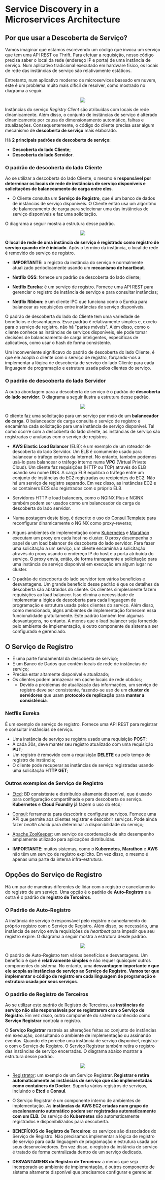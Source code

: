 # Service Discovery in a Microservices Architecture

## Por que usar a Descoberta de Serviço?
Vamos imaginar que estamos escrevendo um código que invoca um serviço que tem
uma API REST ou Thrift. Para efetuar a requisição, nosso código precisa saber
o local da rede (endereço IP e porta) de uma instância de serviço. Num 
aplicativo tradicional executado em hardware físico, os locais de rede das
instâncias de serviço são relativamente estáticos.

Entretanto, num aplicativo moderno de microservices baseado em nuvem, este é
um problema muito mais difícil de resolver, como mostrado no diagrama a seguir.

<p align="center">
    <img src="nginx-article-0.png"/>
</p>

Instâncias do serviço *Registry Client* são atribuídas com locais de rede
dinamicamente. Além disso, o conjunto de instâncias de serviço é alterado
dinamicamente por causa do dimensionamento automático, falhas e atualizações.
Consequentemente, o código do cliente precisa usar algum mecanismo de 
**descoberta de serviço** mais elaborado.

Há **2 principais padrões de descoberta de serviço**:
- **Descoberta do lado Cliente**;
- **Descoberta do lado Servidor**.

### O padrão de descoberta do lado Cliente
Ao se utilizar a descoberta do lado Cliente, o mesmo é **responsável por
determinar os locais de rede de instâncias de serviço disponíveis e
solicitações de balanceamento de carga entre eles**.
- O Cliente consulta um **Serviço de Registro**, que é um banco de dados
de instâncias de serviço disponíveis. O Cliente então usa um algoritmo
de balanceamento de carga para selecionar uma das instâncias de serviço
disponíveis e faz uma solicitação.

O diagrama a seguir mostra a estrutura desse padrão.

<p align="center">
    <img src="nginx-article-1.png"/>
</p>

**O local de rede de uma instância de serviço é registrado como registro
de serviço quando ele é iniciado**. Após o término da instância, o local
de rede é removido do serviço de registro.

- **IMPORTANTE**: o registro da instância do serviço é normalmente
atualizado periodicamente usando um **mecanismo de heartbeat**.

- **Netflix OSS**: fornece um padrão de descoberta do lado cliente;

- **Netflix Eureka**: é um serviço de registro. Fornece uma API REST
para gerenciar o registro de instância de serviço e para consultar
instâncias;

- **Netflix Ribbon**: é um cliente IPC que funciona como o Eureka para
balancear as requisições entre instâncias de serviço disponíveis.

O padrão de descoberta do lado do Cliente tem uma variedade de benefícios e
desvantagens. Esse padrão é relativamente simples e, exceto para o serviço
de registro, não há "partes móveis". Além disso, como o cliente conhece
as instâncias de serviços disponíveis, ele pode tomar decisões de balanceamento
de carga inteligentes, específicas de aplicativos, como usar o hash de forma
consistente.

Um inconveniente significavo do padrão de descoberta do lado Cliente, é que ele
acopla o cliente com o serviço de registro, forçando-nos a implementar a
lógica de descoberta de serviço do lado Cliente para cada linguagem de
programação e estrutura usada pelos clientes do serviço.

### O padrão de descoberta do lado Servidor
A outra abordagem para a descoberta de serviço é o padrão de **descoberta
do lado servidor**. O diagrama a seguir ilustra a estrutura desse padrão.

<p align="center">
    <img src="nginx-article-2.png"/>
</p>

O cliente faz uma solicitação para um serviço por meio de um **balanceador
de carga**. O balanceador de carga consulta o serviço de registro e encaminha
cada solicitação para uma instância de serviço disponível. Tal como ocorre
com a descoberta do lado cliente, as instâncias de serviço são registradas
e anuladas com o serviço de registros.

* **AWS Elastic Load Balancer** (ELB): é um exemplo de um roteador de 
descoberta do lado Servidor. Um ELB é comumente usado para balancear o
tráfego externo da Internet. No entanto, também podemos usá-lo para
balancear o tráfego interno numa **VPC** (Virtual Private Cloud). Um cliente
faz requisições (HTTP ou TCP) através do ELB usando seu nome DNS. A carga
ELB equilibra o tráfego entre um conjunto de instâncias do EC2 registradas
ou recipientes do EC2. Não há um serviço de registro separado. Em vez disso,
as instâncias EC2 e os containers ECS são registrados com o próprio ELB.

* Servidores HTTP e load balancers, como o NGINX Plus e NGINX também podem 
ser usados como um balanceador de carga de descoberta do lado servidor.

* Numa postagem deste [blog](https://www.airpair.com/scalable-architecture-with-docker-consul-and-nginx),
é descrito o uso do [Consul Template](https://github.com/hashicorp/consul-template)
para reconfigurar dinamicamente o NGINX como proxy-reverso;

* Alguns ambientes de implementação como [Kubernetes](https://kubernetes.io/) 
e [Marathon](https://mesosphere.github.io/marathon/docs/service-discovery-load-balancing.html)
executam um proxy em cada host no cluster. O proxy desempenha o papel de um
load balancer de descoberta do lado servidor. Para fazer uma solicitação a um 
serviço, um cliente encaminha a solicitação através do proxy usando o endereço 
IP do host e a porta atribuída do serviço. O proxy envia, então, de forma
transparente a solicitação para uma instância de serviço disponível em
execução em algum lugar no cluster.

* O padrão de descoberta do lado servidor tem vários benefícios e desvantagens.
Um grande benefício desse padrão é que os detalhes da descoberta são
abstraídos do cliente. Os clientes simplesmente fazem requisições ao load
balancer. Isso elimina a necessidade de implementar a lógica de descoberta
para cada linguagem de programação e estrutura usada pelos clientes
do serviço. Além disso, como mencionado, algns ambientes de implementação
fornecem essa funcionalidade gratuitamente. Este padrão também tem algumas
desvantagens, no entanto. A menos que o load balancer seja fornecido pelo
ambiente de implementação, é outro componente de sistema a ser configurado
e gerenciado.

## O Serviço de Registro
* É uma parte fundamental da descoberta de serviço;
* É um Banco de Dados que contém locais de rede de instâncias de serviço;
* Precisa estar altamente disponível e atualizado;
* Os clientes podem armazenar em cache locais de rede obtidos;
    - Devido a problemas de atualização das informações, um serviço
    de registro deve ser consistente, fazendo-se uso de um **cluster de
    servidores** que usam **protocolo de replicação** para **manter a 
    consistência**.

### Netflix Eureka
É um exemplo de serviço de registro. Fornece uma API REST para registrar
e consultar instâncias de serviço. 

* Uma instância de serviço se registra usado uma requisição **POST**;
* A cada 30s, deve manter seu registro atualizado com uma requisição **PUT**;
* Um registro é removido com a requisição **DELETE** ou pelo tempo
de registro de instância;
* O cliente pode recuperar as instâncias de serviço registradas usando
uma solicitação **HTTP GET**;

### Outros exemplos de Serviço de Registro
* [Etcd](https://github.com/coreos/etcd): BD consistente e distribuído
altamente disponível, que é usado para configuração compartilhada e para
descoberta de serviço. **Kubernetes** e **Cloud Foundry** já fazem
o uso do etcd;

* [Consul](https://www.consul.io/): ferramenta para descobrir e configurar
serviços. Fornece uma API que permite aos clientes registrar e descobrir
serviços. Pode ainda fazer *health check* para determinar a disponibilidade
do serviço;

* [Apache ZooKeeper](http://zookeeper.apache.org/): um serviço de coordenação
de alto desempenho amplamente utilizado para aplicações distribuídas.

* **IMPORTANTE**: muitos sistemas, como o **Kubernetes**, **Marathon** e
**AWS** não têm um serviço de registro explícito. Em vez disso, o mesmo
é apenas uma parte da interna infra-estrutura.

## Opções do Serviço de Registro
Há um par de maneiras diferentes de lidar com o registro e cancelamento do
registro de um serviço. Uma opção é o padrão de **Auto-Registro** e a outra
é o padrão de **registro de Terceiros**.

### O Padrão de Auto-Registro
A instância de serviço é responsável pelo registro e cancelamento do próprio
registro com o Serviço de Registro. Além disso, se necessário, uma instância
de serviço envia requisições de *heartbeat* para impedir que seu registro
expire. O diagrama a seguir mostra a estrutura desde padrão.

<p align="center">
    <img src="nginx-article-3.png"/>
</p>

O padrão de Auto-Registro tem vários benefícios e desvantagens. Um benefício
é que é **relativamente simples** e não requer quaisquer outros componentes do
sistema. No entanto, uma **desvantagem importante é que ele acopla as 
instâncias de serviço ao Serviço de Registro**. **Vamos ter que implementar o
código de registro em cada linguagem de programação e estrutura usada por 
seus serviços**.

### O padrão de Registro de Terceiros
Ao se utilizar este padrão de Registro de Terceiros, as **instâncias de serviço
não são responsáveis por se registrarem com o Serviço de Registro**. Em vez
disso, outro componente do sistema conhecido como **Serviço Registrar**
controla o registro.

O **Serviço Registrar** rastreia as alterações feitas ao conjunto de instâncias
em execução, consultando o ambiente de implementação ou assinando eventos.
Quando ele percebe uma instância de serviço disponível, registra-o com o 
Serviço de Registro. O Serviço Registrar também retira o registro das
instâncias de serviço encerradas. O diagrama abaixo mostrar a estrutura
desse padrão.

<p align="center">
    <img src="nginx-article-4.png"/>
</p>

* [Registrator](http://gliderlabs.github.io/registrator/latest/): um exemplo
de um Serviço Registrar. **Registrar e retira automaticamente as instâncias
de serviço que são implementadas como containers do Docker**. Suporta
vários registros de serviços, incluindo o **Etcd** e **Consul**.

* O Serviço Registrar é um componente interno de ambientes de implementação.
As **instâncias da AWS EC2 criadas num grupo de escalonamento automático podem
ser registradas automaticamente com um ELB**. Os serviço do **Kubernetes**
são automaticamente registrados e disponibilizados para descoberta.

* **BENEFÍCIOS do Registro de Terceiros**: os serviços são dissociados do
Serviço de Registro. Não precisamos implementar a lógica de registro de
serviço para cada linguagem de programação e estrutura usada por seus
desenvolvedores. Em vez disso, o registro da instância de serviço é
tratado de forma centralizada dentro de um serviço dedicado.

* **DESVANTAGENS do Registro de Terceiros**: a menos que seja incorporado ao
ambiente de implementação, é outros componente de sistema altamente disponível
que precisamos configurar e gerenciar.